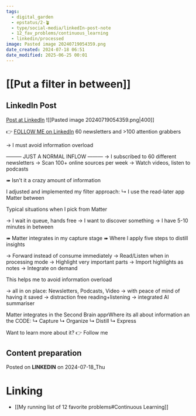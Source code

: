 ```yaml
---
tags:
  - digital_garden
  - epstatus/2-🪴
  - type/social-media/linkedIn-post-note
  - 12_fav_problems/continuous_learning
  - linkedin/processed
image: Pasted image 20240719054359.png
date_created: 2024-07-18 06:51
date_modified: 2025-06-25 00:01
---
```

# [[Put a filter in between]]

## LinkedIn Post

[Post at LinkedIn](https://www.linkedin.com/posts/sebastiankamilli_60-newsletters-and-100-attention-grabbers-activity-7219582585851518976-2v0I?utm_source=share&utm_medium=member_desktop)
![[Pasted image 20240719054359.png|400]]  

👉 [FOLLOW ME on LinkedIn](https://www.linkedin.com/comm/mynetwork/discovery-see-all?usecase=PEOPLE_FOLLOWS&followMember=sebastiankamilli)
60 newsletters and >100 attention grabbers

→ I must avoid information overload

——— JUST A NORMAL INFLOW ———
→ I subscribed to 60 different newsletters
→ Scan 100+ online sources per week
→ Watch videos, listen to podcasts

➠ Isn't it a crazy amount of information

I adjusted and implemented my filter approach:
↳ I use the read-later app Matter between 

Typical situations when I pick from Matter

→ I wait in queue, hands free
→ I want to discover something
→ I have 5-10 minutes in between

➠ Matter integrates in my capture stage
➠ Where I apply five steps to distill insights

→ Forward instead of consume immediately
→ Read/Listen when in processing mode
→ Highlight very important parts
→ Import highlights as notes
→ Integrate on demand

This helps me to avoid information overload

→ all in on place: Newsletters, Podcasts, Video
→ with peace of mind of having it saved
→ distraction free reading+listening
→ integrated AI summariser

Matter integrates in the Second Brain apprWhere its all about information an the CODE:
↳ Capture
↳ Organize
↳ Distill
↳ Express

Want to learn more about it?  👉 Follow me 

## Content preparation

Posted on **LINKEDIN** on 2024-07-18_Thu

# Linking

+ [[My running list of 12 favorite problems#Continuous Learning]]